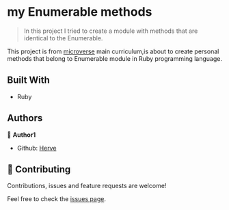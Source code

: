 # my Enumerable methods

> In this project I tried to create a module with methods that are identical to the Enumerable.

This project is from [microverse](https://www.microverse.org/) main curriculum,is about to create personal methods that belong to Enumerable module in Ruby programming language. 


## Built With

- Ruby

## Authors

👤 **Author1**

- Github: [Herve](https://github.com/muhenge)



## 🤝 Contributing

Contributions, issues and feature requests are welcome!

Feel free to check the [issues page](https://github.com/muhenge/Ruby-enumerable-method/issues).

